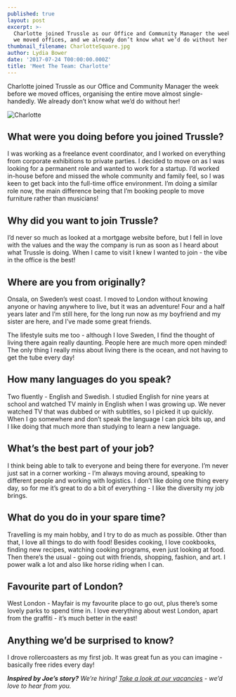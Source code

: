 ```yaml
---
published: true
layout: post
excerpt: >-
  Charlotte joined Trussle as our Office and Community Manager the week before
  we moved offices, and we already don’t know what we’d do without her!    
thumbnail_filename: CharlotteSquare.jpg
author: Lydia Bower
date: '2017-07-24 T00:00:00.000Z'
title: 'Meet The Team: Charlotte'
---
```

Charlotte joined Trussle as our Office and Community Manager the week before we moved offices, organising the entire move almost single-handedly. We already don’t know what we’d do without her! 

![Charlotte]({{site.baseurl}}/images/post_images/Charlotte.jpg)

## What were you doing before you joined Trussle?
I was working as a freelance event coordinator, and I worked on everything from corporate exhibitions to private parties. I decided to move on as I was looking for a permanent role and wanted to work for a startup. I’d worked in-house before and missed the whole community and family feel, so I was keen to get back into the full-time office environment. I’m doing a similar role now, the main difference being that I’m booking people to move furniture rather than musicians!

## Why did you want to join Trussle?
I’d never so much as looked at a mortgage website before, but I fell in love with the values and the way the company is run as soon as I heard about what Trussle is doing. When I came to visit I knew I wanted to join - the vibe in the office is the best!

## Where are you from originally?
Onsala, on Sweden’s west coast. I moved to London without knowing anyone or having anywhere to live, but it was an adventure! Four and a half years later and I’m still here, for the long run now as my boyfriend and my sister are here, and I’ve made some great friends. 

The lifestyle suits me too - although I love Sweden, I find the thought of living there again really daunting. People here are much more open minded! The only thing I really miss about living there is the ocean, and not having to get the tube every day! 

## How many languages do you speak?
Two fluently - English and Swedish. I studied English for nine years at school and watched TV mainly in English when I was growing up. We never watched TV that was dubbed or with subtitles, so I picked it up quickly. When I go somewhere and don’t speak the language I can pick bits up, and I like doing that much more than studying to learn a new language. 

## What’s the best part of your job?
I think being able to talk to everyone and being there for everyone. I’m never just sat in a corner working - I’m always moving around, speaking to different people and working with logistics. I don’t like doing one thing every day, so for me it’s great to do a bit of everything - I like the diversity my job brings.  

## What do you do in your spare time?
Travelling is my main hobby, and I try to do as much as possible. Other than that, I love all things to do with food! Besides cooking, I love cookbooks, finding new recipes, watching cooking programs, even just looking at food. Then there’s the usual - going out with friends, shopping, fashion, and art. I power walk a lot and also like horse riding when I can. 

## Favourite part of London?
West London - Mayfair is my favourite place to go out, plus there’s some lovely parks to spend time in. I love everything about west London, apart from the graffiti - it’s much better in the east! 

## Anything we’d be surprised to know?
I drove rollercoasters as my first job. It was great fun as you can imagine - basically free rides every day! 

_**Inspired by Joe’s story?** We’re hiring! [Take a look at our vacancies](https://jobs.lever.co/trussle "Trussle vacancies") - we’d love to hear from you._
